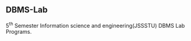 <h2>DBMS-Lab</h2>
<p>5<sup>th</sup> Semester Information science and engineering(JSSSTU) DBMS Lab Programs.</p>
